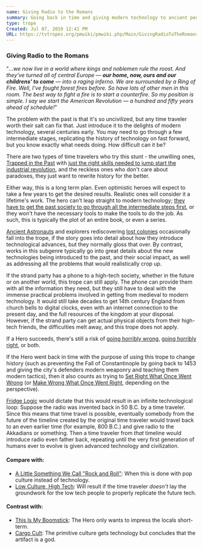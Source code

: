 ```yaml
---
name: Giving Radio to the Romans
summary: Going back in time and giving modern technology to ancient people.
type: trope
Created: Jul 07, 2019 12:41 PM
URL: https://tvtropes.org/pmwiki/pmwiki.php/Main/GivingRadioToTheRomans
---
```

### Giving Radio to the Romans

"*...we now live in a world where kings and noblemen rule the roost. And they've turned all of central Europe — **our home, now, ours and our childrens' to come** — into a raging inferno. We are surrounded by a Ring of Fire. Well, I've fought forest fires before. So have lots of other men in this room. The best way to fight a fire is to start a counterfire. So my position is simple. I say we start the American Revolution — a hundred and fifty years ahead of schedule!*"

The problem with the past is that it's so uncivilized, but any time traveler worth their salt can fix that. Just introduce it to the delights of modern technology, several centuries early. You may need to go through a few intermediate stages, replicating the history of technology on fast forward, but you know exactly what needs doing. How difficult can it be?

There are two types of time travelers who try this stunt - the unwilling ones, [Trapped in the Past][askHV3lK] with [just the right skills needed to jump start the industrial revolution][5L3MU579], and the reckless ones who don't care about paradoxes, they just want to rewrite history for the better.

Either way, this is a long term plan. Even optimistic heroes will expect to take a few years to get the desired results. Realistic ones will consider it a lifetime's work. The hero can't leap straight to modern technology; [they have to get the past society to go through all the intermediate steps first][S3PpCKJX], or they won't have the necessary tools to make the tools to do the job. As such, this is typically the plot of an entire book, or even a series.

[Ancient Astronauts][9fxRzT6A] and explorers rediscovering [lost colonies][M0WCmQYS] occasionally fall into the trope, if the story goes into detail about how they introduce technological advances, but they normally gloss that over. By contrast, works in this subgenre typically go into great details about the new technologies being introduced to the past, and their social impact, as well as addressing all the problems that would realistically crop up.

If the strand party has a phone to a high-tech society, whether in the future or on another world, this trope can still apply. The phone can provide them with all the information they need, but they still have to deal with the immense practical problems involved in getting from medieval to modern technology. It would still take decades to get 14th century England from church bells to digital clocks, even with an internet connection to the present day, and the full resources of the kingdom at your disposal. However, if the strand party can get actual physical objects from their high-tech friends, the difficulties melt away, and this trope does not apply.

If a Hero succeeds, there's still a risk of [going horribly wrong][PNef0Ya1], [going horribly right][eruRVYhM], or both.

If the Hero went back in time with the purpose of using this trope to change history (such as preventing the Fall of Constantinople by going back to 1453 and giving the city's defenders modern weaponry and teaching them modern tactics), then it also counts as trying to [Set Right What Once Went Wrong][Hw8k4SGW] (or [Make Wrong What Once Went Right][WLyUScor], depending on the perspective).

[Fridge Logic][jB2Md24t] would dictate that this would result in an infinite technological loop: Suppose the radio was invented back in 50 B.C. by a time traveler. Since this means that time travel is possible, eventually somebody from the future of the timeline created by the original time traveler would travel back to an even earlier time (for example, 800 B.C.) and give radio to the Akkadians or something. Then a time traveler from *that* timeline would introduce radio even father back, repeating until the very first generation of humans ever to evolve is given advanced technology and civilization.

#### Compare with:

- [A Little Something We Call "Rock and Roll"][CbKXuNTf]: When this is done with pop culture instead of technology.
- [Low Culture, High Tech][p1wJgfgd]: Will result if the time traveler *doesn't* lay the groundwork for the low tech people to properly replicate the future tech.

#### Contrast with:

- [This Is My Boomstick][qwhaYt80]: The Hero only wants to impress the locals short-term.
- [Cargo Cult][57JA3WmL]: The primitive culture gets technology but concludes that the artifact is a god.


<!-- Reference URLs -->
[askHV3lK]: https://tvtropes.org/pmwiki/pmwiki.php/Main/TrappedInThePast 
[5L3MU579]: https://tvtropes.org/pmwiki/pmwiki.php/Main/StrandWithEdison 
[S3PpCKJX]: https://tvtropes.org/pmwiki/pmwiki.php/Main/TechnologyLevels 
[9fxRzT6A]: https://tvtropes.org/pmwiki/pmwiki.php/Main/AncientAstronauts 
[M0WCmQYS]: https://tvtropes.org/pmwiki/pmwiki.php/Main/LostColony 
[PNef0Ya1]: https://tvtropes.org/pmwiki/pmwiki.php/Main/GoneHorriblyWrong 
[eruRVYhM]: https://tvtropes.org/pmwiki/pmwiki.php/Main/GoneHorriblyRight 
[Hw8k4SGW]: https://tvtropes.org/pmwiki/pmwiki.php/Main/SetRightWhatOnceWentWrong 
[WLyUScor]: https://tvtropes.org/pmwiki/pmwiki.php/Main/MakeWrongWhatOnceWentRight 
[jB2Md24t]: https://tvtropes.org/pmwiki/pmwiki.php/Main/FridgeLogic 
[CbKXuNTf]: https://tvtropes.org/pmwiki/pmwiki.php/Main/ALittleSomethingWeCallRockAndRoll 
[p1wJgfgd]: https://tvtropes.org/pmwiki/pmwiki.php/Main/LowCultureHighTech 
[qwhaYt80]: https://tvtropes.org/pmwiki/pmwiki.php/Main/ThisIsMyBoomstick 
[57JA3WmL]: https://tvtropes.org/pmwiki/pmwiki.php/Main/CargoCult 
